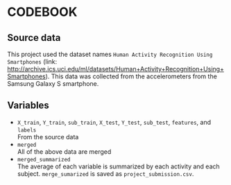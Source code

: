 # CODEBOOK

## Source data

This project used the dataset names `Human Activity Recognition Using Smartphones` (link: http://archive.ics.uci.edu/ml/datasets/Human+Activity+Recognition+Using+Smartphones). This data was collected from the accelerometers from the Samsung Galaxy S smartphone.

## Variables

- `X_train`, `Y_train`, `sub_train`, `X_test`, `Y_test`, `sub_test`, `features`, and `labels`<br>
From the source data
- `merged`<br>
All of the above data are merged
- `merged_summarized`<br>
The average of each variable is summarized by each activity and each subject. `merge_sumarized` is saved as `project_submission.csv`.